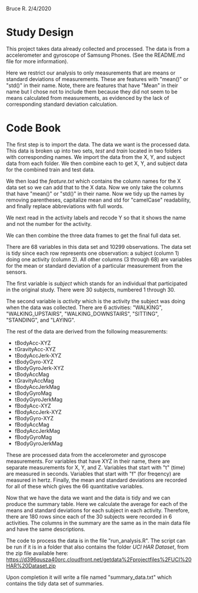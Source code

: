 Bruce R.
2/4/2020

# Study Design

This project takes data already collected and processed. The data is from a  
accelerometer and gyroscope of Samsung Phones. (See the README.md file for more information).

Here we restrict our analysis to only measurements that are means or standard deviations
of measurements. These are features with "mean()" or "std()" in their name. Note, there are
features that have "Mean" in their name but I chose not to include them because they
did not seem to be means calculated from measurements, as evidenced by the lack of corresponding 
standard deviation calculation.

# Code Book
The first step is to import the data. The data we want is the processed data. This data
is broken up into two sets, *test* and *train* located in two folders with corresponding names.
We import the data from the X, Y, and subject data from each folder. We then combine each 
to get X, Y, and subject data for the combined train and test data.

We then load the *feature.txt* which contains the column names for the X data set so we 
can add that to the X data. Now we only take the columns that have "mean()" or "std()" in 
their name.  Now we tidy up the names by removing parentheses, capitalize mean and std for 
"camelCase" readability, and finally replace abbreviations with full words.

We next read in the activity labels and recode Y so that it shows the name and not the 
number for the activity.

We can then combine the three data frames to get the final full data set.

There are 68 variables in this data set and 10299 observations. The data set is tidy 
since each row represents one observation: a subject (column 1) doing one activity (column 2). 
All other columns (3 through 68) are variables for the mean or standard deviation of a 
particular measurement from the sensors. 

The first variable is *subject* which stands for an individual that participated in the original 
study. There were 30 subjects, numbered 1 through 30.

The second variable is *activity* which is the activity the subject was doing when the 
data was collected. There are 6 activities: "WALKING", "WALKING_UPSTAIRS", "WALKING_DOWNSTAIRS", 
"SITTING", "STANDING", and "LAYING".

The rest of the data are derived from the following measurements:

* tBodyAcc-XYZ
* tGravityAcc-XYZ
* tBodyAccJerk-XYZ
* tBodyGyro-XYZ
* tBodyGyroJerk-XYZ
* tBodyAccMag
* tGravityAccMag
* tBodyAccJerkMag
* tBodyGyroMag
* tBodyGyroJerkMag
* fBodyAcc-XYZ
* fBodyAccJerk-XYZ
* fBodyGyro-XYZ
* fBodyAccMag
* fBodyAccJerkMag
* fBodyGyroMag
* fBodyGyroJerkMag

These are processed data from the accelerometer and gyroscope measurements. For 
variables that have XYZ in their name, there are separate 
measurements for X, Y, and Z.  Variables 
that start with "t" (time) are measured in seconds. Variables that start with "f" (for freqency) 
are measured in hertz. Finally, the mean and standard deviations are recorded
for all of these which gives the 66 quantitative variables. 

Now that we have the data we want and the data is tidy and we can produce the 
summary table. Here we calculate the average for each 
of the means and standard deviations for each subject in each activity. Therefore, there are 
180 rows since each of the 30 subjects were recorded in 6 activities. The columns in the 
summary are the same as in the main data file and have the same descriptions.

The code to process the data is in the file "run_analysis.R". The script can be run if it
is in a folder that also contains the folder *UCI HAR Dataset*, from the zip file available here: 
https://d396qusza40orc.cloudfront.net/getdata%2Fprojectfiles%2FUCI%20HAR%20Dataset.zip

Upon completion it will write a file named "summary_data.txt" which contains the tidy
data set of summaries. 

